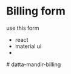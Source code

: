 # Billing form


use this form 
- react
- material ui
- 
#   d a t t a - m a n d i r - b i l l i n g  
 